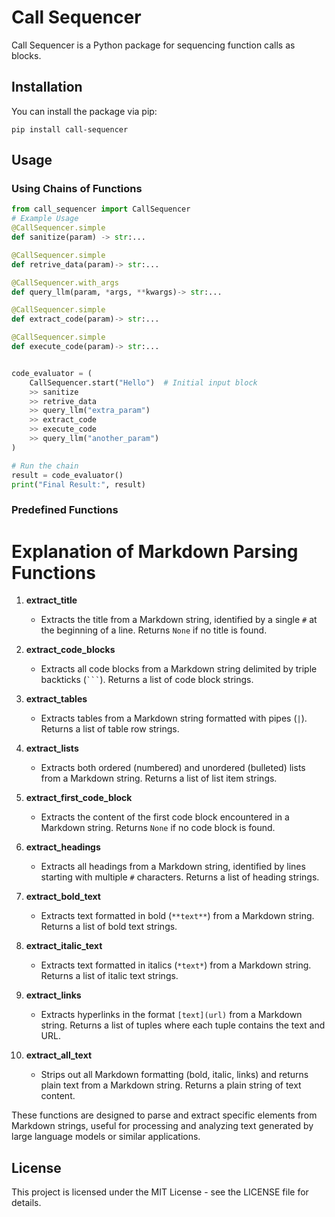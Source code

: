 # Call Sequencer

Call Sequencer is a Python package for sequencing function calls as blocks.

## Installation

You can install the package via pip:

```
pip install call-sequencer
```

## Usage

### Using Chains of Functions

```python
from call_sequencer import CallSequencer
# Example Usage
@CallSequencer.simple
def sanitize(param) -> str:...

@CallSequencer.simple
def retrive_data(param)-> str:...

@CallSequencer.with_args
def query_llm(param, *args, **kwargs)-> str:...

@CallSequencer.simple
def extract_code(param)-> str:...

@CallSequencer.simple
def execute_code(param)-> str:...


code_evaluator = (
    CallSequencer.start("Hello")  # Initial input block
    >> sanitize
    >> retrive_data
    >> query_llm("extra_param")
    >> extract_code
    >> execute_code
    >> query_llm("another_param")
)

# Run the chain
result = code_evaluator()
print("Final Result:", result)

```

### Predefined Functions
# Explanation of Markdown Parsing Functions

1. **extract_title**
   - Extracts the title from a Markdown string, identified by a single `#` at the beginning of a line. Returns `None` if no title is found.

2. **extract_code_blocks**
   - Extracts all code blocks from a Markdown string delimited by triple backticks (` ``` `). Returns a list of code block strings.

3. **extract_tables**
   - Extracts tables from a Markdown string formatted with pipes (`|`). Returns a list of table row strings.

4. **extract_lists**
   - Extracts both ordered (numbered) and unordered (bulleted) lists from a Markdown string. Returns a list of list item strings.

5. **extract_first_code_block**
   - Extracts the content of the first code block encountered in a Markdown string. Returns `None` if no code block is found.

6. **extract_headings**
   - Extracts all headings from a Markdown string, identified by lines starting with multiple `#` characters. Returns a list of heading strings.

7. **extract_bold_text**
   - Extracts text formatted in bold (`**text**`) from a Markdown string. Returns a list of bold text strings.

8. **extract_italic_text**
   - Extracts text formatted in italics (`*text*`) from a Markdown string. Returns a list of italic text strings.

9. **extract_links**
   - Extracts hyperlinks in the format `[text](url)` from a Markdown string. Returns a list of tuples where each tuple contains the text and URL.

10. **extract_all_text**
    - Strips out all Markdown formatting (bold, italic, links) and returns plain text from a Markdown string. Returns a plain string of text content.

These functions are designed to parse and extract specific elements from Markdown strings, useful for processing and analyzing text generated by large language models or similar applications.


## License

This project is licensed under the MIT License - see the LICENSE file for details.
